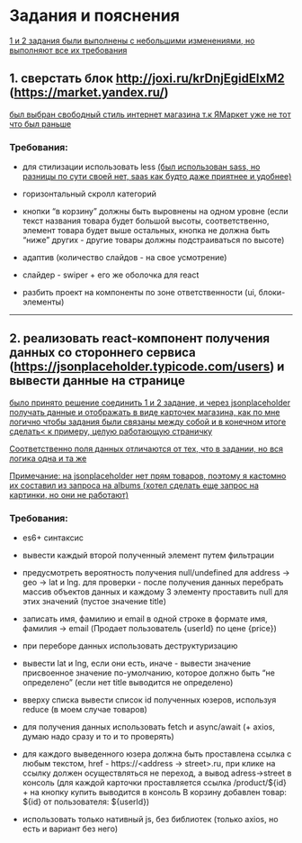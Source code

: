 # Задания и пояснения

<u>1 и 2 задания были выполнены с небольшими изменениями, но выполняют все их требования</u>

## 1. сверстать блок http://joxi.ru/krDnjEgidElxM2 (https://market.yandex.ru/)

<u>был выбран свободный стиль интернет магазина т.к ЯМаркет уже не тот что был раньше</u>

### Требования:

+ для стилизации использовать less <u>(был использован sass, но разницы по сути своей нет, saas как будто даже приятнее и удобнее)</u>

+ горизонтальный скролл категорий

+ кнопки “в корзину” должны быть выровнены на одном уровне (если текст названия товара будет большой высоты, соответственно, элемент товара будет выше остальных, кнопка не должна быть “ниже” других - другие товары должны подстраиваться по высоте)

+ адаптив (количество слайдов - на свое усмотрение)

+ слайдер - swiper + его же оболочка для react

+ разбить проект на компоненты по зоне ответственности (ui, блоки-элементы)

<hr>

## 2. реализовать react-компонент получения данных со стороннего сервиса (https://jsonplaceholder.typicode.com/users) и вывести данные на странице

<u>
было принято решение соединить 1 и 2 задание, и через jsonplaceholder получать данные и отображать в виде карточек магазина, как по мне логично чтобы задания были связаны между собой и в конечном итоге сделать< к примеру, целую работающую страничку

Соответственно поля данных отличаются от тех, что в задании, но вся логика одна и та же

Примечание: на jsonplaceholder нет прям товаров, поэтому я кастомно их составил из запроса на albums (хотел сделать еще запрос на картинки, но они не работают)
</u>



### Требования:

+ es6+ синтаксис

+ вывести каждый второй полученный элемент путем фильтрации

+ предусмотреть вероятность получения null/undefined для address -> geo -> lat и lng. для проверки - после получения данных перебрать массив объектов данных и каждому 3 элементу проставить null для этих значений (пустое значение title)

+ записать имя, фамилию и email в одной строке в формате имя, фамилия -> email (Продает пользователь {userId} по цене {price})

+ при переборе данных использовать деструктуризацию

+ вывести lat и lng, если они есть, иначе - вывести значение присвоенное значение по-умолчанию, которое должно быть “не определено” (если нет title выводится не определено)

+ вверху списка вывести список id полученных юзеров, используя reduce (в моем случае товаров)

+ для получения данных использовать fetch и async/await (+ axios, думаю надо сразу и то и то проверять)

+ для каждого выведенного юзера должна быть проставлена ссылка с любым текстом, href - https://<address -> street>.ru, при клике на ссылку должен осуществляться не переход, а вывод adress->street в консоль (для каждой карточки проставляется ссылка /product/${id} + на кнопку купить выводится в консоль В корзину добавлен товар: ${id} от пользователя: ${userId})

+ использовать только нативный js, без библиотек (только axios, но есть и вариант без него)